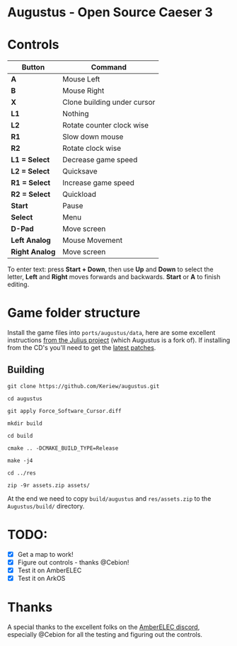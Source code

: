 # Augustus - Open Source Caeser 3

# Controls

| Button            | Command                     |
|-------------------|-----------------------------|
| **A**             | Mouse Left                  |
| **B**             | Mouse Right                 |
| **X**             | Clone building under cursor |
| **L1**            | Nothing                     |
| **L2**            | Rotate counter clock wise   |
| **R1**            | Slow down mouse             |
| **R2**            | Rotate clock wise           |
| **L1 = Select**   | Decrease game speed         |
| **L2 = Select**   | Quicksave                   |
| **R1 = Select**   | Increase game speed         |
| **R2 = Select**   | Quickload                   |
| **Start**         | Pause                       |
| **Select**        | Menu                        |
| **D-Pad**         | Move screen                 |
| **Left Analog**   | Mouse Movement              |
| **Right Analog**  | Move screen                 |


To enter text: press **Start + Down**, then use **Up** and **Down** to select the letter, **Left** and **Right** moves forwards and backwards. **Start** or **A** to finish editing.

# Game folder structure

Install the game files into `ports/augustus/data`, here are some excellent instructions [from the Julius project](https://github.com/bvschaik/julius/wiki/Running-Julius) (which Augustus is a fork of). If installing from the CD's you'll need to get the [latest patches](https://github.com/bvschaik/julius/wiki/Patches).

## Building

    git clone https://github.com/Keriew/augustus.git

    cd augustus

    git apply Force_Software_Cursor.diff

    mkdir build

    cd build

    cmake .. -DCMAKE_BUILD_TYPE=Release

    make -j4

    cd ../res

    zip -9r assets.zip assets/

At the end we need to copy `build/augustus` and `res/assets.zip` to the `Augustus/build/` directory.

# TODO:

- [x] Get a map to work!
- [x] Figure out controls - thanks @Cebion!
- [x] Test it on AmberELEC
- [x] Test it on ArkOS

# Thanks

A special thanks to the excellent folks on the [AmberELEC discord](https://discord.com/invite/R9Er7hkRMe), especially @Cebion for all the testing and figuring out the controls.
